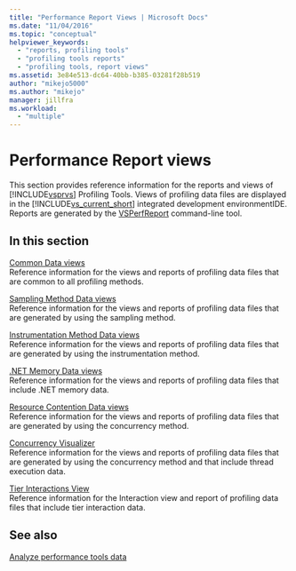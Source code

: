 ```yaml
---
title: "Performance Report Views | Microsoft Docs"
ms.date: "11/04/2016"
ms.topic: "conceptual"
helpviewer_keywords: 
  - "reports, profiling tools"
  - "profiling tools reports"
  - "profiling tools, report views"
ms.assetid: 3e84e513-dc64-40bb-b385-03281f28b519
author: "mikejo5000"
ms.author: "mikejo"
manager: jillfra
ms.workload: 
  - "multiple"
---
```

# Performance Report views
This section provides reference information for the reports and views of [!INCLUDE[vsprvs](../code-quality/includes/vsprvs_md.md)] Profiling Tools. Views of profiling data files are displayed in the [!INCLUDE[vs_current_short](../code-quality/includes/vs_current_short_md.md)] integrated development environmentIDE. Reports are generated by the [VSPerfReport](../profiling/vsperfreport.md) command-line tool.  
  
## In this section  
 [Common Data views](../profiling/common-data-views.md)  
 Reference information for the views and reports of profiling data files that are common to all profiling methods.  
  
 [Sampling Method Data views](../profiling/profiler-sampling-method-data-views.md)  
 Reference information for the views and reports of profiling data files that are generated by using the sampling method.  
  
 [Instrumentation Method Data views](../profiling/instrumentation-method-data-views.md)  
 Reference information for the views and reports of profiling data files that are generated by using the instrumentation method.  
  
 [.NET Memory Data views](../profiling/dotnet-memory-data-views.md)  
 Reference information for the views and reports of profiling data files that include .NET memory data.  
  
 [Resource Contention Data views](../profiling/resource-contention-data-views.md)  
 Reference information for the views and reports of profiling data files that are generated by using the concurrency method.  
  
 [Concurrency Visualizer](../profiling/concurrency-visualizer.md)  
 Reference information for the views and reports of profiling data files that are generated by using the concurrency method and that include thread execution data.  
  
 [Tier Interactions View](../profiling/tier-interactions-view.md)  
 Reference information for the Interaction view and report of profiling data files that include tier interaction data.  
  
## See also  
 [Analyze performance tools data](../profiling/analyzing-performance-tools-data.md)